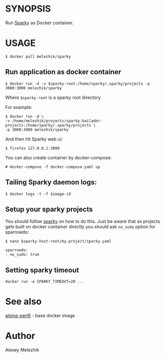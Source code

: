 # SYNOPSIS

Run [Sparky](https://github.com/melezhik/sparky) as Docker container.

# USAGE

    $ docker pull melezhik/sparky 

## Run application as docker container 

    $ docker run -d -v $sparky-root:/home/sparky/.sparky/projects -p 3000:3000 melezhik/sparky

Where `$sparky-root` is a sparky root directory


For example:

    $ docker run -d \
    -v /home/melezhik/projects/sparky-bailador-projects:/home/sparky/.sparky/projects \
    -p 3000:3000 melezhik/sparky

And then hit Sparky web ui:

    $ firefox 127.0.0.1:3000

You can also create container by docker-compose:

    # docker-compose -f docker-compose.yaml up 

## Tailing Sparky daemon logs:

    $ docker logs -t -f $image-id

## Setup your sparky projects

You should follow [sparky](https://github.com/melezhik/sparky) on how to do this.
Just be aware that as projects gets built on docker container directly you should ask `no_sudo`
option for sparrowdo:


    $ nano $sparky-host-root/my-project/sparky.yaml

    sparrowdo:
    - no_sudo: true    

## Setting sparky timeout

    docker run -e SPARKY_TIMEOUT=20 ...

# See also

[alpine-perl6](https://github.com/JJ/alpine-perl6) - base docker image 

# Author

Alexey Melezhik


